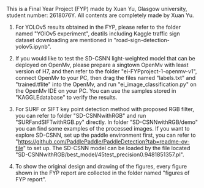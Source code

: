 This is a Final Year Project (FYP) made by Xuan Yu, Glasgow university, student number: 2618076Y. All contents are completely made by Xuan Yu.

1. For YOLOv5 results obtained in the FYP, please refer to the folder named "YOlOv5 experiment", deatils including
Kaggle traffic sign dataset downloading are mentioned in "road-sign-detection-yolov5.ipynb".

2. If you would like to test the SD-CSNN light-weighted model that can be deployed on OpenMv, please prepare a singtown OpenMv with least version of H7,
and then refer to the folder "ei-FYPproject-1-openmv-v1", connect OpenMv to your PC, then drag the files named "labels.txt" and "trained.tflite" 
into the OpenMv, and run "ei_image_classification.py" on the OpenMv IDE on your PC. You can use the samples stored in "KAGGLEdatabase" to verify the results.

3. For SURF or SIFT key point detection method with proposed RGB filter, you can refer to folder "SD-CSNNwithRGB" and run "SURFandSIFTwithRGB.py" 
directly. In folder "SD-CSNNwithRGB/demo" you can find some examples of the processed images. If you want to explore SD-CSNN, set up the paddle environment first, you can refer to "https://github.com/PaddlePaddle/PaddleDetection?tab=readme-ov-file" to set up. The SD-CSNN model can be loaded by the file located "SD-CSNNwithRGB/best_model/45test_precision0.9481851357.pl".

4. To show the original design and drawing of the figures, every figure shown in the FYP report are collected in the folder named 
"figures of FYP report".
